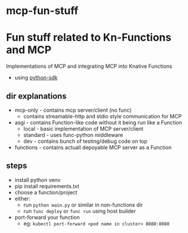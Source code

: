 # mcp-fun-stuff

# Fun stuff related to Kn-Functions and MCP

Implementations of MCP and integrating MCP into Knative Functions

- using [python-sdk](https://github.com/modelcontextprotocol/python-sdk)

## dir explanations
- mcp-only - contains mcp server/client (no func)
    - contains streamable-http and stdio style communication for MCP
- asgi - contains Function-like code without it being run like a Function
    - local - basic implementation of MCP server/client
    - standard - uses func-python middleware
    - dev - contains bunch of testing/debug code on top
- functions - contains actuall depoyable MCP server as a Function

## steps
- install python venv
- pip install requirements.txt
- choose a function/project
- either:
    - run `python main.py` or similar in non-functions dir
    - run `func deploy` or `func run` using host builder
- port-forward your function
    - eg: `kubectl port-forward <pod name in cluster> 8080:8080`

